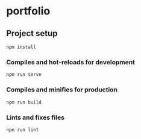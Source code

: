 # portfolio

## Project setup
```
npm install
```
  
### Compiles and hot-reloads for development
```
npm run serve
```
    
### Compiles and minifies for production
```
npm run build
```

### Lints and fixes files
```
npm run lint
```


